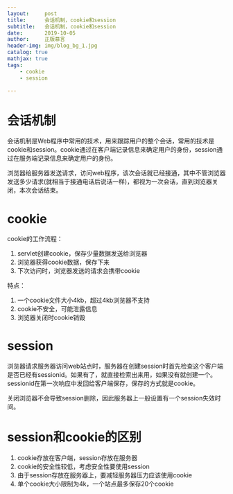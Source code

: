 ```yaml
---
layout:     post
title:      会话机制，cookie和session
subtitle:   会话机制，cookie和session
date:       2019-10-05
author:     正版慕言
header-img: img/blog_bg_1.jpg
catalog: true
mathjax: true
tags:
    - cookie
    - session

---
```


# 会话机制

会话机制是Web程序中常用的技术，用来跟踪用户的整个会话，常用的技术是cookie和session。cookie通过在客户端记录信息来确定用户的身份，session通过在服务端记录信息来确定用户的身份。

浏览器给服务器发送请求，访问web程序，该次会话就已经接通，其中不管浏览器发送多少请求(就相当于接通电话后说话一样)，都视为一次会话，直到浏览器关闭，本次会话结束。

# cookie

cookie的工作流程：

1. servlet创建cookie，保存少量数据发送给浏览器
2. 浏览器获得cookie数据，保存下来
3. 下次访问时，浏览器发送的请求会携带cookie

特点：

1. 一个cookie文件大小4kb，超过4kb浏览器不支持
2. cookie不安全，可能泄露信息
3. 浏览器关闭时cookie销毁

# session

浏览器请求服务器访问web站点时，服务器在创建session时首先检查这个客户端是否已经有sessionid。如果有了，就直接检索出来用，如果没有就创建一个。sessionid在第一次响应中发回给客户端保存，保存的方式就是cookie。

关闭浏览器不会导致session删除，因此服务器上一般设置有一个session失效时间。

# session和cookie的区别

1. cookie存放在客户端，session存放在服务器
2. cookie的安全性较低，考虑安全性要使用session
3. 由于session存放在服务器上，要减轻服务器压力应该使用cookie
4. 单个cookie大小限制为4k，一个站点最多保存20个cookie